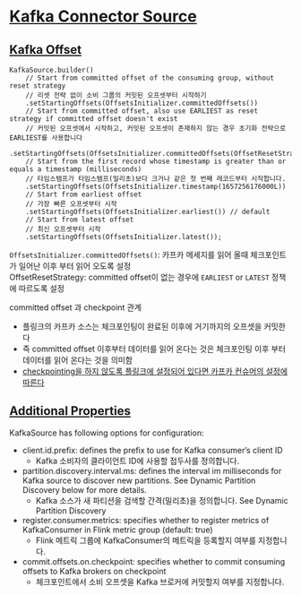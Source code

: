 
# [Kafka Connector Source](https://nightlies.apache.org/flink/flink-docs-release-1.20/docs/connectors/datastream/kafka/)

## [Kafka Offset](https://nightlies.apache.org/flink/flink-docs-release-1.20/docs/connectors/datastream/kafka/#starting-offset)

```
KafkaSource.builder()
    // Start from committed offset of the consuming group, without reset strategy
    // 리셋 전략 없이 소비 그룹의 커밋된 오프셋부터 시작하기
    .setStartingOffsets(OffsetsInitializer.committedOffsets())
    // Start from committed offset, also use EARLIEST as reset strategy if committed offset doesn't exist
    // 커밋된 오프셋에서 시작하고, 커밋된 오프셋이 존재하지 않는 경우 초기화 전략으로 EARLIEST를 사용합니다
    .setStartingOffsets(OffsetsInitializer.committedOffsets(OffsetResetStrategy.EARLIEST))
    // Start from the first record whose timestamp is greater than or equals a timestamp (milliseconds)
    // 타임스탬프가 타임스탬프(밀리초)보다 크거나 같은 첫 번째 레코드부터 시작합니다.
    .setStartingOffsets(OffsetsInitializer.timestamp(1657256176000L))
    // Start from earliest offset
    // 가장 빠른 오프셋부터 시작
    .setStartingOffsets(OffsetsInitializer.earliest()) // default
    // Start from latest offset
    // 최신 오프셋부터 시작
    .setStartingOffsets(OffsetsInitializer.latest());
```

`OffsetsInitializer.committedOffsets()`: 카프카 메세지를 읽어 올때 체크포인트가 일어난 이후 부터 읽어 오도록 설정  
OffsetResetStrategy: committed offset이 없는 경우에 `EARLIEST` or `LATEST` 정책에 따르도록 설정

committed offset 과 checkpoint 관계
- 플링크의 카프카 소스는 체크포인팅이 완료된 이후에 거기까지의 오프셋을 커밋한다
- 즉 committed offset 이후부터 데이터를 읽어 온다는 것은 체크포인팅 이후 부터 데이터를 읽어 온다는 것을 의미함
- [checkpointing을 하지 않도록 플링크에 설정되어 있다면 카프카 컨슈머의 설정에 따른다](https://nightlies.apache.org/flink/flink-docs-release-1.20/docs/connectors/datastream/kafka/#consumer-offset-committing)

## [Additional Properties](https://nightlies.apache.org/flink/flink-docs-release-1.20/docs/connectors/datastream/kafka/#additional-properties)

KafkaSource has following options for configuration:

- client.id.prefix: defines the prefix to use for Kafka consumer’s client ID
  - Kafka 소비자의 클라이언트 ID에 사용할 접두사를 정의합니다.
- partition.discovery.interval.ms: defines the interval im milliseconds for Kafka source to discover new partitions. See Dynamic Partition Discovery below for more details.
  - Kafka 소스가 새 파티션을 검색할 간격(밀리초)을 정의합니다. See Dynamic Partition Discovery
- register.consumer.metrics: specifies whether to register metrics of KafkaConsumer in Flink metric group (default: true)
  - Flink 메트릭 그룹에 KafkaConsumer의 메트릭을 등록할지 여부를 지정합니다.
- commit.offsets.on.checkpoint: specifies whether to commit consuming offsets to Kafka brokers on checkpoint
  - 체크포인트에서 소비 오프셋을 Kafka 브로커에 커밋할지 여부를 지정합니다.
